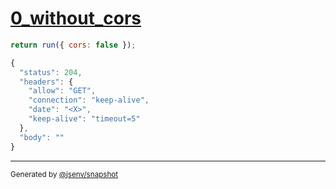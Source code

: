 # [0_without_cors](../../cors.test.mjs#L62)

```js
return run({ cors: false });
```

```js
{
  "status": 204,
  "headers": {
    "allow": "GET",
    "connection": "keep-alive",
    "date": "<X>",
    "keep-alive": "timeout=5"
  },
  "body": ""
}
```

---

<sub>
  Generated by <a href="https://github.com/jsenv/core/tree/main/packages/independent/snapshot">@jsenv/snapshot</a>
</sub>
